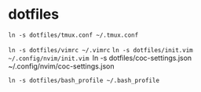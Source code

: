 # dotfiles
`ln -s dotfiles/tmux.conf ~/.tmux.conf`

`ln -s dotfiles/vimrc ~/.vimrc`
`ln -s dotfiles/init.vim ~/.config/nvim/init.vim
`ln -s dotfiles/coc-settings.json ~/.config/nvim/coc-settings.json

`ln -s dotfiles/bash_profile ~/.bash_profile`

